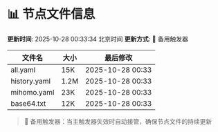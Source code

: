 # 📊 节点文件信息

**更新时间**: 2025-10-28 00:33:34 北京时间
**更新方式**: 🔄 备用触发器

| 文件名 | 大小 | 最后修改 |
|--------|------|----------|
| all.yaml | 15K | 2025-10-28 00:33 |
| history.yaml | 1.2M | 2025-10-28 00:33 |
| mihomo.yaml | 23K | 2025-10-28 00:33 |
| base64.txt | 12K | 2025-10-28 00:33 |

> 🔄 备用触发器：当主触发器失效时自动接管，确保节点文件的持续更新
